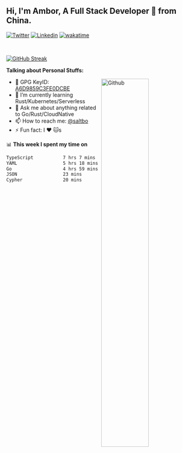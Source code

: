 ## Hi, I'm Ambor, A Full Stack Developer 🚀 from China.

[![Twitter](https://img.shields.io/badge/-saltbo-1ca0f1?style=flat&logo=twitter&logoColor=white)](https://twitter.com/rdsaltbo)
[![Linkedin](https://img.shields.io/badge/-saltbo-blue?style=flat&logo=Linkedin&logoColor=white)](https://www.linkedin.com/in/saltbo/)
[![wakatime](https://wakatime.com/badge/user/f82b1c77-faab-48cd-aef5-a12c0aff104b.svg)](https://wakatime.com/@f82b1c77-faab-48cd-aef5-a12c0aff104b)

&nbsp;  

[![GitHub Streak](http://github-readme-streak-stats.herokuapp.com?user=saltbo&hide_border=true&date_format=M%20j%5B%2C%20Y%5D)](https://git.io/streak-stats)

**Talking about Personal Stuffs:**
<!-- Any image aligned to the right. Beware the width  -->
<img width="50%" align="right" alt="Github" src="https://raw.githubusercontent.com/saltbo/saltbo/master/images/git-header.svg" />

- 🤘 GPG KeyID: [A6D9859C3FE0DCBE](https://saltbo.cn/pgp_keys.asc)
- 🌱 I’m currently learning Rust/Kubernetes/Serverless
- 💬 Ask me about anything related to Go/Rust/CloudNative
- 📫 How to reach me: [@saltbo](https://t.me/saltbo)
- ⚡ Fun fact: I :heart: :cat:s


📊 **This week I spent my time on**
<!--START_SECTION:waka-->

```txt
TypeScript           7 hrs 7 mins    █████████░░░░░░░░░░░░░░░░   36.14 %
YAML                 5 hrs 18 mins   ██████▓░░░░░░░░░░░░░░░░░░   26.91 %
Go                   4 hrs 59 mins   ██████▒░░░░░░░░░░░░░░░░░░   25.30 %
JSON                 23 mins         ▒░░░░░░░░░░░░░░░░░░░░░░░░   01.95 %
Cypher               20 mins         ▒░░░░░░░░░░░░░░░░░░░░░░░░   01.73 %
```

<!--END_SECTION:waka-->
